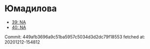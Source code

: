 # Юмадилова
- [39: NA](39.md)
- [40: NA](40.md)

Commit: 449afb3696a9c51ba5957c5034d3d2dc79f18553
 fetched at: 20201212-154812
